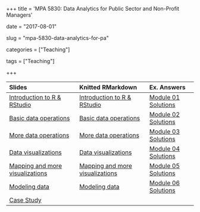 +++
title = 'MPA 5830: Data Analytics for Public Sector and Non-Profit Managers'

date = "2017-08-01"

slug =  "mpa-5830-data-analytics-for-pa"

categories = ["Teaching"]

tags = ["Teaching"]

+++


| Slides | Knitted RMarkdown | Ex. Answers | 
| :----  | :-----            | :-----      | 
| [Introduction to R & RStudio](https://aniruhil.org/teaching/danalytics/presentations/Module01Pres.html) | [Introduction to R & RStudio](https://aniruhil.org/teaching/danalytics/Module01.html) | [Module 01 Solutions](https://aniruhil.org/teaching/danalytics/Module01_Exercises.html) | 
| [Basic data operations](https://aniruhil.org/teaching/danalytics/presentations/Module02Pres.html) | [Basic data operations](https://aniruhil.org/teaching/danalytics/Module02.html) | [Module 02 Solutions](https://aniruhil.org/teaching/danalytics/Module02_Exercises.html) | 
| [More data operations](https://aniruhil.org/teaching/danalytics/presentations/Module03Pres.html) | [More data operations](https://aniruhil.org/teaching/danalytics/Module03.html) | [Module 03 Solutions](https://aniruhil.org/teaching/danalytics/Module03_Exercises.html) | 
| [Data visualizations](https://aniruhil.org/teaching/danalytics/presentations/Module04Pres.html) | [Data visualizations](https://aniruhil.org/teaching/danalytics/Module04.html) | [Module 04 Solutions](https://aniruhil.org/teaching/danalytics/Module04_Exercises.html) | 
| [Mapping and more visualizations](https://aniruhil.org/teaching/danalytics/presentations/Module05Pres.html) | [Mapping and more visualizations](https://aniruhil.org/teaching/danalytics/Module05.html) | [Module 05 Solutions](https://aniruhil.org/teaching/danalytics/Module05_Exercises.html) | 
| [Modeling data](https://aniruhil.org/teaching/danalytics/presentations/Module06Pres.html) | [Modeling data](https://aniruhil.org/teaching/danalytics/Module06.html) | [Module 06 Solutions](https://aniruhil.org/teaching/danalytics/Module06_Exercises.html) | 
| [Case Study](https://aniruhil.org/teaching/danalytics/presentations/Module06Pres.html) |  |  | 













 
